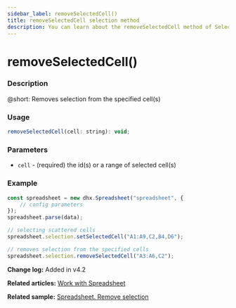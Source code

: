 ```yaml
---
sidebar_label: removeSelectedCell() 
title: removeSelectedCell selection method
description: You can learn about the removeSelectedCell method of Selection in the documentation of the DHTMLX JavaScript Spreadsheet library. Browse developer guides and API reference, try out code examples and live demos, and download a free 30-day evaluation version of DHTMLX Spreadsheet.
---
```


# removeSelectedCell()

### Description

@short: Removes selection from the specified cell(s)

### Usage

~~~jsx
removeSelectedCell(cell: string): void;
~~~

### Parameters

- `cell` - (required) the id(s) or a range of selected cell(s)

### Example

~~~jsx {7,10}
const spreadsheet = new dhx.Spreadsheet("spreadsheet", {
    // config parameters
});
spreadsheet.parse(data);

// selecting scattered cells
spreadsheet.selection.setSelectedCell("A1:A9,C2,B4,D6");

// removes selection from the specified cells
spreadsheet.selection.removeSelectedCell("A3:A6,C2");
~~~

**Change log:** Added in v4.2

**Related articles:** [Work with Spreadsheet](working_with_ssheet.md#selecting-cells)

**Related sample:** [Spreadsheet. Remove selection](https://snippet.dhtmlx.com/u4j76cuh)
